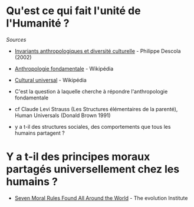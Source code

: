 # Qu'est ce qui fait l'unité de l'Humanité ?

*Sources*

- [Invariants anthropologiques et diversité culturelle](https://www.canal-u.tv/video/universite_de_tous_les_savoirs/invariants_anthropologiques_et_diversite_culturelle.1302) - Philippe Descola (2002)
- [Anthropologie fondamentale](https://fr.wikipedia.org/wiki/Anthropologie_fondamentale#divers) - Wikipédia
- [Cultural universal](https://en.wikipedia.org/wiki/Cultural_universal) - Wikipédia

- C'est la question à laquelle cherche à répondre l'anthropologie fondamentale
- cf Claude Levi Strauss (Les Structures élémentaires de la parenté), Human Universals (Donald Brown 1991)

- y a t-il des structures sociales, des comportements que tous les humains partagent ?

# Y a t-il des principes moraux partagés universellement chez les humains ?

- [Seven Moral Rules Found All Around the World](https://evolution-institute.org/the-seven-moral-rules-found-all-around-the-world/) - The evolution Institute
